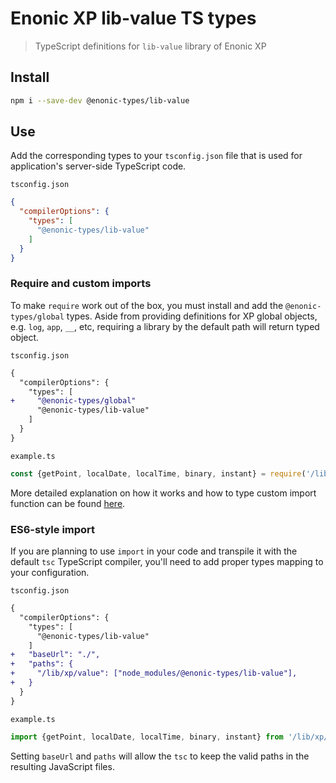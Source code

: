 # Enonic XP lib-value TS types

> TypeScript definitions for `lib-value` library of Enonic XP

## Install

```bash
npm i --save-dev @enonic-types/lib-value
```

## Use

Add the corresponding types to your `tsconfig.json` file that is used for application's server-side TypeScript code.

`tsconfig.json`

```json
{
  "compilerOptions": {
    "types": [
      "@enonic-types/lib-value"
    ]
  }
}
```

### Require and custom imports

To make `require` work out of the box, you must install and add the `@enonic-types/global` types. Aside from providing definitions for XP
global objects, e.g. `log`, `app`, `__`, etc, requiring a library by the default path will return typed object.

`tsconfig.json`

```diff
{
  "compilerOptions": {
    "types": [
+     "@enonic-types/global"
      "@enonic-types/lib-value"
    ]
  }
}
```

`example.ts`

```ts
const {getPoint, localDate, localTime, binary, instant} = require('/lib/xp/value');
```

More detailed explanation on how it works and how to type custom import function can be
found [here](https://developer.enonic.com/docs/xp/stable/api).

### ES6-style import

If you are planning to use `import` in your code and transpile it with the default `tsc` TypeScript compiler, you'll need to add proper
types mapping to your configuration.

`tsconfig.json`

```diff
{
  "compilerOptions": {
    "types": [
      "@enonic-types/lib-value"
    ]
+   "baseUrl": "./",
+   "paths": {
+     "/lib/xp/value": ["node_modules/@enonic-types/lib-value"],
+   }
  }
}
```

`example.ts`

```ts
import {getPoint, localDate, localTime, binary, instant} from '/lib/xp/value';
```

Setting `baseUrl` and `paths` will allow the `tsc` to keep the valid paths in the resulting JavaScript files.
